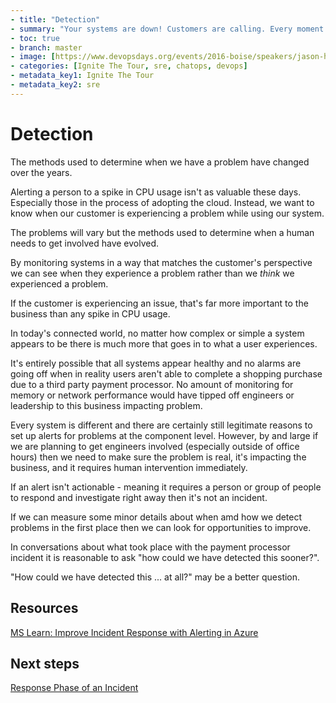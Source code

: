 ```yaml
---
- title: "Detection"
- summary: "Your systems are down! Customers are calling. Every moment counts. What do you do?"
- toc: true
- branch: master
- image: [https://www.devopsdays.org/events/2016-boise/speakers/jason-hand.jpg]
- categories: [Ignite The Tour, sre, chatops, devops]
- metadata_key1: Ignite The Tour
- metadata_key2: sre
---
```


# Detection

The methods used to determine when we have a problem have changed over the years.

Alerting a person to a spike in CPU usage isn't as valuable these days. Especially those in the process of adopting the cloud. Instead, we want to know when our customer is experiencing a problem while using our system.

The problems will vary but the methods used to determine when a human needs to get involved have evolved.

By monitoring systems in a way that matches the customer's perspective we can see when they experience a problem rather than we *think* we experienced a problem.

If the customer is experiencing an issue, that's far more important to the business than any spike in CPU usage.

In today's connected world, no matter how complex or simple a system appears to be there is much more that goes in to what a user experiences.

It's entirely possible that all systems appear healthy and no alarms are going off when in reality users aren't able to complete a shopping purchase due to a third party payment processor. No amount of monitoring for memory or network performance would have tipped off engineers or leadership to this business impacting problem.

Every system is different and there are certainly still legitimate reasons to set up alerts for problems at the component level. However, by and large if we are planning to get engineers involved (especially outside of office hours) then we need to make sure the problem is real, it's impacting the business, and it requires human intervention immediately.

If an alert isn't actionable - meaning it requires a person or group of people to respond and investigate right away then it's not an incident.

If we can measure some minor details about when amd how we detect problems in the first place then we can look for opportunities to improve.

In conversations about what took place with the payment processor incident it is reasonable to ask "how could we have detected this sooner?".

"How could we have detected this ... at all?" may be a better question.

## Resources

[MS Learn: Improve Incident Response with Alerting in Azure](https://docs.microsoft.com/en-us/learn/modules/incident-response-with-alerting-on-azure/)

## Next steps

[Response Phase of an Incident](2020-03-04-Response.html)